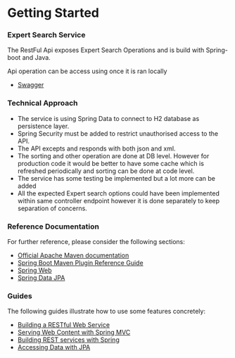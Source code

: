 # Getting Started

### Expert Search Service
The RestFul Api exposes Expert Search Operations and is build with Spring-boot and Java.

Api operation can be access using once it is ran locally
* [Swagger](http://localhost:8080/swagger-ui.html#/)

### Technical Approach

* The service is using Spring Data to connect to H2 database as persistence layer.
* Spring Security must be added to restrict unauthorised access to the API.
* The API excepts and responds with both json and xml.
* The sorting and other operation are done at DB level. However for production code it would be 
  better to have some cache which is refreshed periodically and sorting can be done at code level.
* The service has some testing be implemented but a lot more can be added
* All the expected Expert search options could have been implemented within same controller endpoint 
  however it is done separately to keep separation of concerns. 
  

### Reference Documentation
For further reference, please consider the following sections:

* [Official Apache Maven documentation](https://maven.apache.org/guides/index.html)
* [Spring Boot Maven Plugin Reference Guide](https://docs.spring.io/spring-boot/docs/2.2.1.RELEASE/maven-plugin/)
* [Spring Web](https://docs.spring.io/spring-boot/docs/2.2.1.RELEASE/reference/htmlsingle/#boot-features-developing-web-applications)
* [Spring Data JPA](https://docs.spring.io/spring-boot/docs/2.2.1.RELEASE/reference/htmlsingle/#boot-features-jpa-and-spring-data)

### Guides
The following guides illustrate how to use some features concretely:

* [Building a RESTful Web Service](https://spring.io/guides/gs/rest-service/)
* [Serving Web Content with Spring MVC](https://spring.io/guides/gs/serving-web-content/)
* [Building REST services with Spring](https://spring.io/guides/tutorials/bookmarks/)
* [Accessing Data with JPA](https://spring.io/guides/gs/accessing-data-jpa/)

